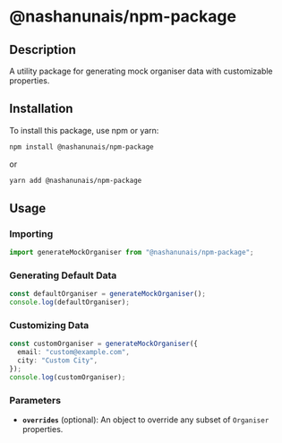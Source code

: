 # @nashanunais/npm-package

## Description

A utility package for generating mock organiser data with customizable properties.

## Installation

To install this package, use npm or yarn:

```bash
npm install @nashanunais/npm-package
```

or

```bash
yarn add @nashanunais/npm-package
```

## Usage

### Importing

```typescript
import generateMockOrganiser from "@nashanunais/npm-package";
```

### Generating Default Data

```typescript
const defaultOrganiser = generateMockOrganiser();
console.log(defaultOrganiser);
```

### Customizing Data

```typescript
const customOrganiser = generateMockOrganiser({
  email: "custom@example.com",
  city: "Custom City",
});
console.log(customOrganiser);
```

### Parameters

- **`overrides`** (optional): An object to override any subset of `Organiser` properties.
